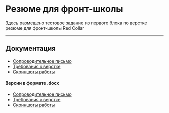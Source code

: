 # Резюме для фронт-школы

Здесь размещено тестовое задание из первого блока по верстке резюме для фронт-школы Red Collar
***

## Документация

- [Сопроводительное письмо]()
- [Требования к верстке](documentation/Requirements.pdf)
- [Скриншоты работы]()

#### Версии в формате .docx

- [Сопроводительное письмо]()
- [Требования к верстке](documentation/Requirements.docx)
- [Скриншоты работы]()
